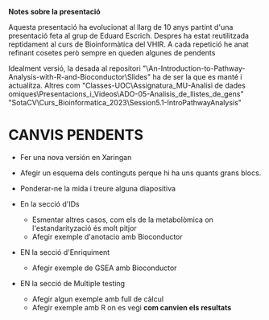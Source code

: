 **Notes sobre la presentació**

Aquesta presentació ha evolucionat al llarg de 10 anys partint d'una presentació feta al grup de Eduard Escrich. Despres ha estat reutilitzada reptidament al curs de Bioinformàtica del VHIR.
A cada repetició he anat refinant cosetes però sempre en queden algunes de pendents

Idealment versió, la desada al repositori "\An-Introduction-to-Pathway-Analysis-with-R-and-Bioconductor\Slides" ha de ser la que es manté i actualitza.
Altres com 
	"Classes-UOC\Assignatura_MU-Analisi de dades omiques\Presentacions_i_Videos\ADO-05-Analisis_de_llistes_de_gens"
	"SotaCV\Curs_Bioinformatica_2023\Session5.1-IntroPathwayAnalysis"

# CANVIS PENDENTS
- Fer una nova versión en Xaringan
- Afegir un esquema dels continguts perque hi ha uns quants grans blocs.
- Ponderar-ne la mida i treure alguna diapositiva

- En la secció d'IDs
	- Esmentar altres casos, com els de la metabolòmica on l'estandarityzació és molt pitjor
	- Afegir exemple d'anotacio amb Bioconductor
- EN la secció d'Enriquiment
	- Afegir exemple de GSEA amb Bioconductor
- EN la secció de Multiple testing
	- Afegir algun exemple amb full de càlcul 
	- Afegir exemple amb R on es vegi **com canvien els resultats**
	
